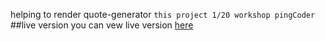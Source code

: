 helping to render quote-generator
`this project 1/20 workshop pingCoder`
##live version 
you can vew live version [here]()